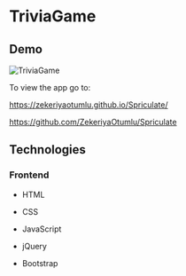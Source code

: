 # TriviaGame


## Demo

![TriviaGame](https://user-images.githubusercontent.com/45694823/74088621-55832880-4a66-11ea-9bd1-a3906a04c6b0.PNG)

To view the app go to:

 https://zekeriyaotumlu.github.io/Spriculate/

 https://github.com/ZekeriyaOtumlu/Spriculate
 

## Technologies
### Frontend
* HTML

* CSS

* JavaScript

* jQuery

* Bootstrap
